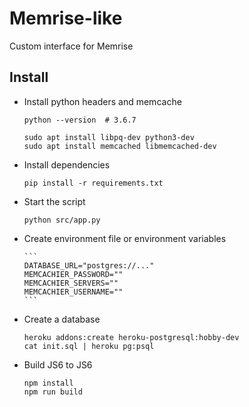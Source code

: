 # Memrise-like

Custom interface for Memrise

## Install

* Install python headers and memcache

      python --version  # 3.6.7

      sudo apt install libpq-dev python3-dev
      sudo apt install memcached libmemcached-dev

* Install dependencies

      pip install -r requirements.txt

* Start the script

      python src/app.py

* Create environment file or environment variables

      ```
      DATABASE_URL="postgres://..."
      MEMCACHIER_PASSWORD=""
      MEMCACHIER_SERVERS=""
      MEMCACHIER_USERNAME=""
      ```

* Create a database

      heroku addons:create heroku-postgresql:hobby-dev
      cat init.sql | heroku pg:psql

* Build JS6 to JS6

      npm install
      npm run build